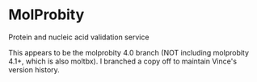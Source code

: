 # MolProbity
Protein and nucleic acid validation service

This appears to be the molprobity 4.0 branch (NOT including molprobity 4.1+, which is also moltbx).  I branched a copy off to maintain Vince's version history.
